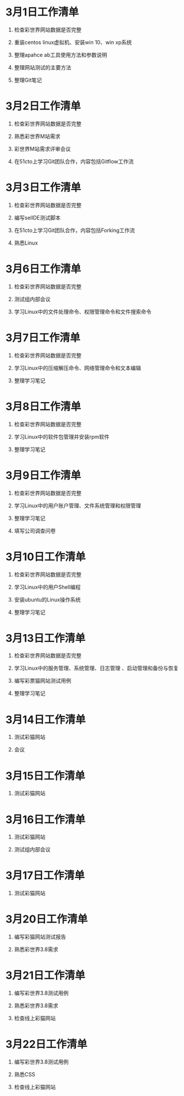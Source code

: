 # 3月1日工作清单

1. 检查彩世界网站数据是否完整

2. 重装centos linux虚拟机、安装win 10、win xp系统

3. 整理apahce ab工具使用方法和参数说明

4. 整理网站测试的主要方法

5. 整理Git笔记

# 3月2日工作清单

1. 检查彩世界网站数据是否完整

2. 熟悉彩世界M站需求

3. 彩世界M站需求评审会议

4. 在51cto上学习Git团队合作，内容包括Gitflow工作流

# 3月3日工作清单

1. 检查彩世界网站数据是否完整

2. 编写selIDE测试脚本

3. 在51cto上学习Git团队合作，内容包括Forking工作流

4. 熟悉Linux

# 3月6日工作清单

1. 检查彩世界网站数据是否完整

2. 测试组内部会议

3. 学习Linux中的文件处理命令、权限管理命令和文件搜索命令

# 3月7日工作清单

1. 检查彩世界网站数据是否完整

2. 学习Linux中的压缩解压命令、网络管理命令和文本编辑

3. 整理学习笔记


# 3月8日工作清单

1. 检查彩世界网站数据是否完整

2. 学习Linux中的软件包管理并安装rpm软件

3. 整理学习笔记


# 3月9日工作清单

1. 检查彩世界网站数据是否完整

2. 学习Linux中的用户账户管理、文件系统管理和权限管理

3. 整理学习笔记

4. 填写公司调查问卷

# 3月10日工作清单

1. 检查彩世界网站数据是否完整

2. 学习Linux中的用户Shell编程

3. 安装ubuntu的Linux操作系统

4. 整理学习笔记

# 3月13日工作清单

1. 检查彩世界网站数据是否完整

2. 学习Linux中的服务管理、系统管理、日志管理
、启动管理和备份与恢复

3. 编写彩票猫网站测试用例

4. 整理学习笔记


# 3月14日工作清单

1. 测试彩猫网站

2. 会议

# 3月15日工作清单

1. 测试彩猫网站

# 3月16日工作清单

1. 测试彩猫网站

2. 测试组内部会议

# 3月17日工作清单

1. 测试彩猫网站


# 3月20日工作清单

1. 编写彩猫网站测试报告

2. 熟悉彩世界3.8需求


# 3月21日工作清单

1. 编写彩世界3.8测试用例

2. 熟悉彩世界3.8需求

3. 检查线上彩猫网站

# 3月22日工作清单

1. 编写彩世界3.8测试用例

2. 熟悉CSS

3. 检查线上彩猫网站
